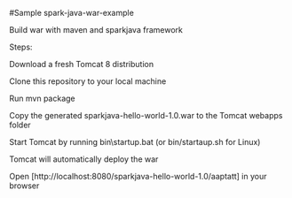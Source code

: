 
#Sample spark-java-war-example


Build war with maven and sparkjava framework


Steps:


Download a fresh Tomcat 8 distribution


Clone this repository to your local machine


Run mvn package


Copy the generated sparkjava-hello-world-1.0.war to the Tomcat webapps folder


Start Tomcat by running bin\startup.bat (or bin/startaup.sh for Linux)


Tomcat will automatically deploy the war


Open [http://localhost:8080/sparkjava-hello-world-1.0/aaptatt] in your browser
